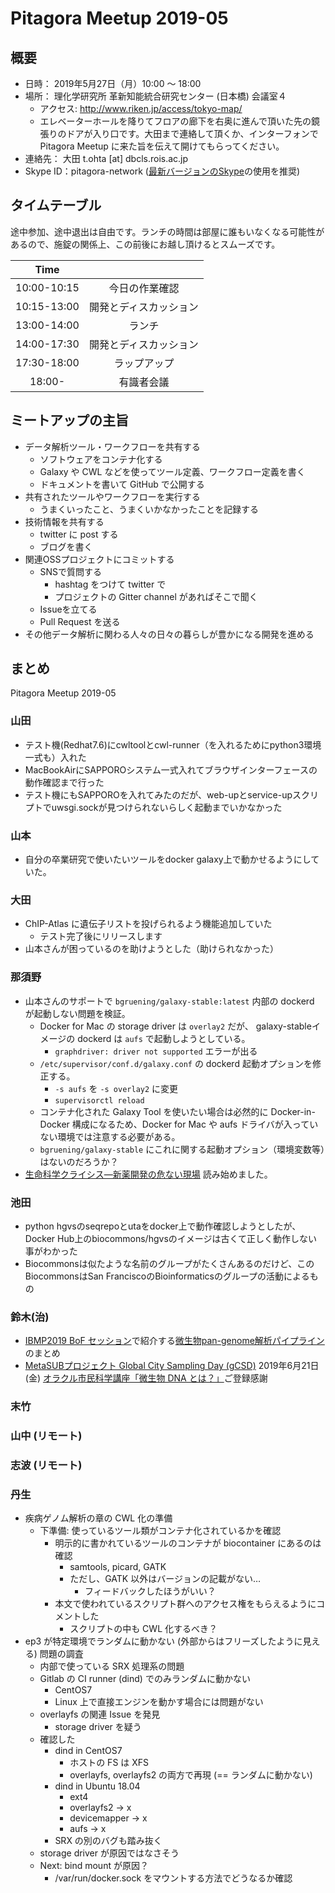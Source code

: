 # Pitagora Meetup 2019-05

## 概要

- 日時： 2019年5月27日（月）10:00 〜 18:00
- 場所： 理化学研究所 革新知能統合研究センター (日本橋) 会議室４
  - アクセス: http://www.riken.jp/access/tokyo-map/
  - エレベーターホールを降りてフロアの廊下を右奥に進んで頂いた先の鏡張りのドアが入り口です。大田まで連絡して頂くか、インターフォンで Pitagora Meetup に来た旨を伝えて開けてもらってください。
- 連絡先： 大田 t.ohta [at] dbcls.rois.ac.jp
- Skype ID：pitagora-network ([最新バージョンのSkype](http://www.skype.com/ja/)の使用を推奨)

## タイムテーブル

途中参加、途中退出は自由です。ランチの時間は部屋に誰もいなくなる可能性があるので、施錠の関係上、この前後にお越し頂けるとスムーズです。

|Time||
|:---:|:---:|
|10:00-10:15|今日の作業確認|
|10:15-13:00|開発とディスカッション|
|13:00-14:00|ランチ|
|14:00-17:30|開発とディスカッション|
|17:30-18:00|ラップアップ|
|18:00-|有識者会議|

## ミートアップの主旨

- データ解析ツール・ワークフローを共有する
  - ソフトウェアをコンテナ化する
  - Galaxy や CWL などを使ってツール定義、ワークフロー定義を書く
  - ドキュメントを書いて GitHub で公開する
- 共有されたツールやワークフローを実行する
  - うまくいったこと、うまくいかなかったことを記録する
- 技術情報を共有する
  - twitter に post する
  - ブログを書く
- 関連OSSプロジェクトにコミットする
  - SNSで質問する
    - hashtag をつけて twitter で
    - プロジェクトの Gitter channel があればそこで聞く
  - Issueを立てる
  - Pull Request を送る
- その他データ解析に関わる人々の日々の暮らしが豊かになる開発を進める

## まとめ

Pitagora Meetup 2019-05

### 山田

- テスト機(Redhat7.6)にcwltoolとcwl-runner（を入れるためにpython3環境一式も）入れた
- MacBookAirにSAPPOROシステム一式入れてブラウザインターフェースの動作確認まで行った
- テスト機にもSAPPOROを入れてみたのだが、web-upとservice-upスクリプトでuwsgi.sockが見つけられないらしく起動までいかなかった

### 山本

- 自分の卒業研究で使いたいツールをdocker galaxy上で動かせるようにしていた。

### 大田

- ChIP-Atlas に遺伝子リストを投げられるよう機能追加していた
  - テスト完了後にリリースします
- 山本さんが困っているのを助けようとした（助けられなかった）

### 那須野

- 山本さんのサポートで `bgruening/galaxy-stable:latest` 内部の dockerd が起動しない問題を検証。
  - Docker for Mac の storage driver は `overlay2` だが、 galaxy-stableイメージの dockerd は `aufs` で起動しようとしている。
      - `graphdriver: driver not supported` エラーが出る
  - `/etc/supervisor/conf.d/galaxy.conf` の dockerd 起動オプションを修正する。
      - `-s aufs` を `-s overlay2` に変更
      - `supervisorctl reload`
  - コンテナ化された Galaxy Tool を使いたい場合は必然的に Docker-in-Docker 構成になるため、Docker for Mac や aufs ドライバが入っていない環境では注意する必要がある。
  - `bgruening/galaxy-stable` にこれに関する起動オプション（環境変数等）はないのだろうか？
- [生命科学クライシス―新薬開発の危ない現場](https://www.amazon.co.jp/dp/4826902093) 読み始めました。

### 池田

- python hgvsのseqrepoとutaをdocker上で動作確認しようとしたが、Docker Hub上のbiocommons/hgvsのイメージは古くて正しく動作しない事がわかった
- Biocommonsは似たような名前のグループがたくさんあるのだけど、このBiocommonsはSan FranciscoのBioinformaticsのグループの活動によるもの

### 鈴木(治)

- [IBMP2019 BoF セッション](https://iibmp2019.tokyo/program/bof/)で紹介する[微生物pan-genome解析パイプライン](https://github.com/haruosuz/mgsa/blob/master/references/README.pangenome.md)のまとめ
- [MetaSUBプロジェクト Global City Sampling Day (gCSD)](https://github.com/haruosuz/metasub/blob/master/README.md#csd) 2019年6月21日 (金) [オラクル市民科学講座「微生物 DNA とは？」](https://metasub.connpass.com/event/130988/)ご登録感謝


### 末竹

### 山中 (リモート)

### 志波 (リモート)

### 丹生

- 疾病ゲノム解析の章の CWL 化の準備
  - 下準備: 使っているツール類がコンテナ化されているかを確認
    - 明示的に書かれているツールのコンテナが biocontainer にあるのは確認
      - samtools, picard, GATK
      - ただし、GATK 以外はバージョンの記載がない…
        - フィードバックしたほうがいい？
    - 本文で使われているスクリプト群へのアクセス権をもらえるようにコメントした
      - スクリプトの中も CWL 化するべき？
- ep3 が特定環境でランダムに動かない (外部からはフリーズしたように見える) 問題の調査
  - 内部で使っている SRX 処理系の問題
  - Gitlab の CI runner (dind) でのみランダムに動かない
    - CentOS7
    - Linux 上で直接エンジンを動かす場合には問題がない
  - overlayfs の関連 Issue を発見
    - storage driver を疑う
  - 確認した
    - dind in CentOS7
      - ホストの FS は XFS
      - overlayfs, overlayfs2 の両方で再現 (== ランダムに動かない)
    - dind in Ubuntu 18.04
      - ext4
      - overlayfs2 -> x
      - devicemapper -> x
      - aufs -> x
    - SRX の別のバグも踏み抜く
  - storage driver が原因ではなさそう
  - Next: bind mount が原因？
    - /var/run/docker.sock をマウントする方法でどうなるか確認
